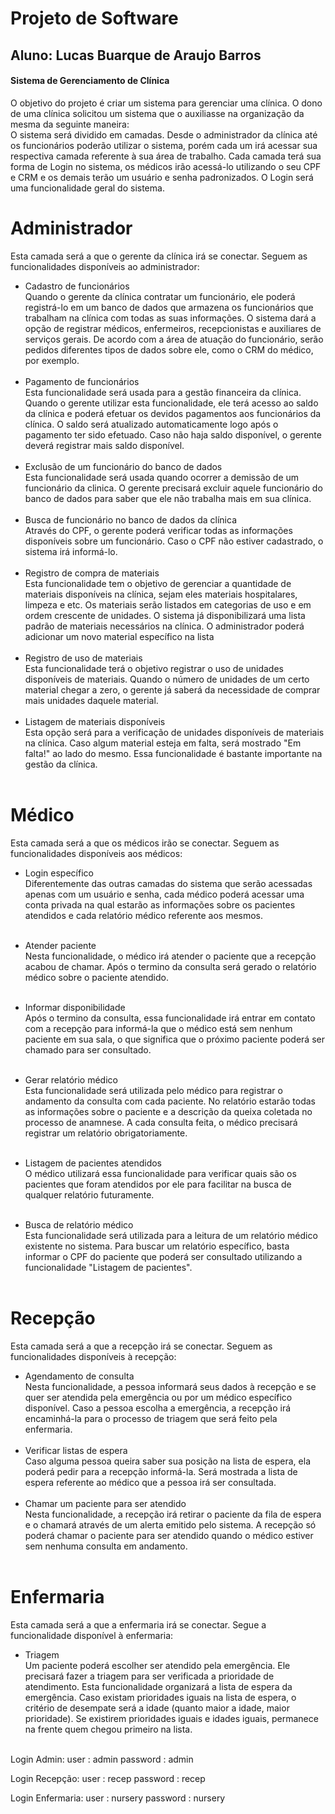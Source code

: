 # Projeto de Software
## Aluno: Lucas Buarque de Araujo Barros

#### Sistema de Gerenciamento de Clínica
   O objetivo do projeto é criar um sistema para gerenciar uma clínica. O dono de uma clínica solicitou um sistema que o auxiliasse na organização da mesma da seguinte maneira: </br>
   O sistema será dividido em camadas. Desde o administrador da clínica até os funcionários poderão utilizar o sistema, porém cada um irá acessar sua respectiva camada referente à sua área de trabalho. Cada camada terá sua forma de Login no sistema, os médicos irão acessá-lo utilizando o seu CPF e CRM e os demais terão um usuário e senha padronizados. O Login será uma funcionalidade geral do sistema.

# Administrador
   Esta camada será a que o gerente da clínica irá se conectar. Seguem as funcionalidades disponíveis ao administrador:
   * Cadastro de funcionários </br>
   Quando o gerente da clínica contratar um funcionário, ele poderá registrá-lo em um banco de dados que armazena os funcionários que trabalham na clínica com todas as suas informações. O sistema dará a opção de registrar médicos, enfermeiros, recepcionistas e auxiliares de serviços gerais. De acordo com a área de atuação do funcionário, serão pedidos diferentes tipos de dados sobre ele, como o CRM do médico, por exemplo. </br> </br>
   * Pagamento de funcionários </br>
   Esta funcionalidade será usada para a gestão financeira da clínica. Quando o gerente utilizar esta funcionalidade, ele terá acesso ao saldo da clínica e poderá efetuar os devidos pagamentos aos funcionários da clínica. O saldo será atualizado automaticamente logo após o pagamento ter sido efetuado. Caso não haja saldo disponível, o gerente deverá registrar mais saldo disponível. </br></br>
   * Exclusão de um funcionário do banco de dados </br>
   Esta funcionalidade será usada quando ocorrer a demissão de um funcionário da clinica. O gerente precisará excluir aquele funcionário do banco de dados para saber que ele não trabalha mais em sua clínica. </br></br>
   * Busca de funcionário no banco de dados da clínica </br>
   Através do CPF, o gerente poderá verificar todas as informações disponíveis sobre um funcionário. Caso o CPF não estiver cadastrado, o sistema irá informá-lo. </br></br>
   * Registro de compra de materiais </br>
   Esta funcionalidade tem o objetivo de gerenciar a quantidade de materiais disponíveis na clínica, sejam eles materiais hospitalares, limpeza e etc. Os materiais serão listados em categorias de uso e em ordem crescente de unidades. O sistema já disponibilizará uma lista padrão de materiais necessários na clínica. O administrador poderá adicionar um novo material específico na lista </br></br>
   * Registro de uso de materiais </br>
   Esta funcionalidade terá o objetivo registrar o uso de unidades disponíveis de materiais. Quando o número de unidades de um certo material chegar a zero, o gerente já saberá da necessidade de comprar mais unidades daquele material.</br></br>
   * Listagem de materiais disponíveis </br>
   Esta opção será para a verificação de unidades disponíveis de materiais na clínica. Caso algum material esteja em falta, será mostrado "Em falta!" ao lado do mesmo. Essa funcionalidade é bastante importante na gestão da clínica. </br></br>

# Médico
   Esta camada será a que os médicos irão se conectar. Seguem as funcionalidades disponíveis aos médicos: 
   * Login específico </br>
   Diferentemente das outras camadas do sistema que serão acessadas apenas com um usuário e senha, cada médico poderá acessar uma conta privada na qual estarão as informações sobre os pacientes atendidos e cada relatório médico referente aos mesmos. </br></br>
   
   * Atender paciente </br>
   Nesta funcionalidade, o médico irá atender o paciente que a recepção acabou de chamar. Após o termino da consulta será gerado o relatório médico sobre o paciente atendido. </br></br>
   * Informar disponibilidade </br>
   Após o termino da consulta, essa funcionalidade irá entrar em contato com a recepção para informá-la que o médico está sem nenhum paciente em sua sala, o que significa que o próximo paciente poderá ser chamado para ser consultado. </br></br>
   * Gerar relatório médico </br>
   Esta funcionalidade será utilizada pelo médico para registrar o andamento da consulta com cada paciente. No relatório estarão todas as informações sobre o paciente e a descrição da queixa coletada no processo de anamnese. A cada consulta feita, o médico precisará registrar um relatório obrigatoriamente. </br></br>
   * Listagem de pacientes atendidos </br>
   O médico utilizará essa funcionalidade para verificar quais são os pacientes que foram atendidos por ele para facilitar na busca de qualquer relatório futuramente.</br></br>
   * Busca de relatório médico </br>
   Esta funcionalidade será utilizada para a leitura de um relatório médico existente no sistema. Para buscar um relatório específico, basta informar o CPF do paciente que poderá ser consultado utilizando a funcionalidade "Listagem de pacientes".</br></br>

# Recepção
   Esta camada será a que a recepção irá se conectar. Seguem as funcionalidades disponíveis à recepção:
   * Agendamento de consulta</br>
   Nesta funcionalidade, a pessoa informará seus dados à recepção e se quer ser atendida pela emergência ou por um médico específico disponível. Caso a pessoa escolha a emergência, a recepção irá encaminhá-la para o processo de triagem que será feito pela enfermaria. </br></br>
   * Verificar listas de espera </br>
   Caso alguma pessoa queira saber sua posição na lista de espera, ela poderá pedir para a recepção informá-la. Será mostrada a lista de espera referente ao médico que a pessoa irá ser consultada. </br></br>
   * Chamar um paciente para ser atendido</br> 
   Nesta funcionalidade, a recepção irá retirar o paciente da fila de espera e o chamará através de um alerta emitido pelo sistema. A recepção só poderá chamar o paciente para ser atendido quando o médico estiver sem nenhuma consulta em andamento. </br></br>
# Enfermaria
   Esta camada será a que a enfermaria irá se conectar. Segue a funcionalidade disponível à enfermaria:
   * Triagem </br>
   Um paciente poderá escolher ser atendido pela emergência. Ele precisará fazer a triagem para ser verificada a prioridade de atendimento. Esta funcionalidade organizará a lista de espera da emergência. Caso existam prioridades iguais na lista de espera, o critério de desempate será a idade (quanto maior a idade, maior prioridade). Se existirem prioridades iguais e idades iguais, permanece na frente quem chegou primeiro na lista. </br></br>
 
 Login Admin:
 user : admin
 password : admin </br>
 
 
 Login Recepção:
 user : recep
 password : recep </br>
 
 
 Login Enfermaria:
 user : nursery
 password : nursery </br>
 
